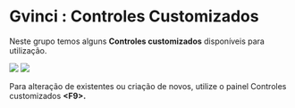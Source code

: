 # Gvinci : Controles Customizados

Neste grupo temos alguns **Controles customizados** disponíveis para utilização.

![](http://www.gvinci.com.br/manual/controlescustom1.zoom80.png)   ![](http://www.gvinci.com.br/manual/controlescustom2.zoom80.png)

Para alteração de existentes ou criação de novos, utilize o painel Controles customizados **&lt;F9&gt;.**


